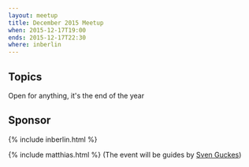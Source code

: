 ```yaml
---
layout: meetup
title: December 2015 Meetup
when: 2015-12-17T19:00
ends: 2015-12-17T22:30
where: inberlin
---
```


## Topics

Open for anything, it's the end of the year


## Sponsor

{% include inberlin.html %}

{% include matthias.html %} (The event will be guides by [Sven Guckes](https://twitter.com/guckes "Sven Guckes"))

